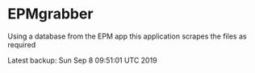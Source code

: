 # EPMgrabber
Using a database from the EPM app this application scrapes the files as required


Latest backup: Sun Sep 8 09:51:01 UTC 2019
